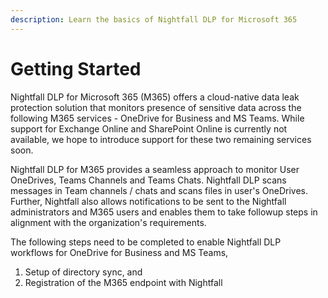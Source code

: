 ```yaml
---
description: Learn the basics of Nightfall DLP for Microsoft 365
---
```


# Getting Started

Nightfall DLP for Microsoft 365 (M365) offers a cloud-native data leak protection solution that monitors presence of sensitive data across the following M365 services - OneDrive for Business and MS Teams. While support for Exchange Online and SharePoint Online is currently not available, we hope to introduce support for these two remaining services soon.

Nightfall DLP for M365 provides a seamless approach to monitor User OneDrives, Teams Channels and Teams Chats. Nightfall DLP scans messages in Team channels / chats and scans files in user's OneDrives. Further, Nightfall also allows notifications to be sent to the Nightfall administrators and M365 users and enables them to take followup steps in alignment with the organization's requirements.&#x20;

The following steps need to be completed to enable Nightfall DLP workflows for OneDrive for Business and MS Teams,

1. Setup of directory sync, and
2. Registration of the M365 endpoint with Nightfall

